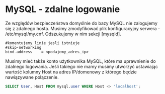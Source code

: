 MySQL - zdalne logowanie
========================

Ze względów bezpieczeństwa domyślnie do bazy MySQL nie zalogujemy się z zdalnego hosta. Musimy zmodyfikować plik konfiguracyjny serwera - /etc/mysql/my.cnf. Odszukujemy w nim sekcji \[mysqld\].

```
#komentujemy linie jesli istnieje
#skip-networking
bind-address    = <podajemy_adres_ip>
```

Musimy mieć także konto użytkownika MySQL, które ma uprawnienie do zdalnego logowania. Jeśli takiego nie mamy musimy utworzyć ustawiając wartość kolumny Host na adres IP/domenowy z którego będzie nawiązywane połączenie.

``` sql
SELECT User, Host FROM mysql.user WHERE Host <> 'localhost';
```